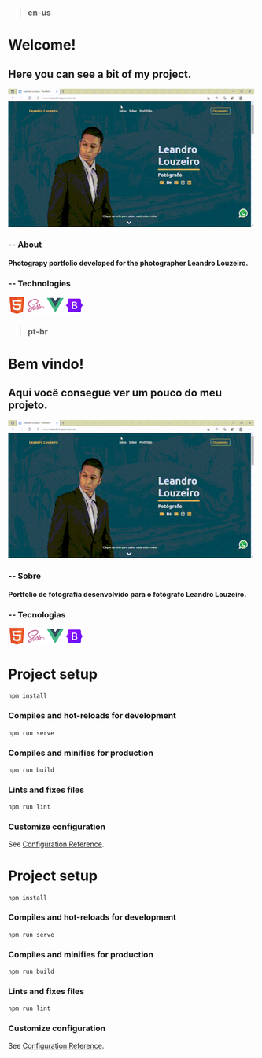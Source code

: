 > ### en-us

# Welcome!

## Here you can see a bit of my project.

![](https://github.com/IsaacLouzeiro/website-portfolio-fotografia2/blob/master/leandro-portfolio-gif.gif "Preview")

### -- About

#### Photograpy portfolio developed for the photographer Leandro Louzeiro.

### -- Technologies

<span><img src="https://raw.githubusercontent.com/devicons/devicon/master/icons/html5/html5-original.svg" width="35px" alt="Html 5" text="Html 5" /></span>
<span><img src="https://raw.githubusercontent.com/devicons/devicon/master/icons/sass/sass-original.svg" width="35px" alt="Html 5" text="Sass" /></span>
<span><img src="https://raw.githubusercontent.com/devicons/devicon/master/icons/vuejs/vuejs-original.svg" width="35px" alt="Vue" text="Vue"/></span>
<span><img src="https://raw.githubusercontent.com/devicons/devicon/master/icons/bootstrap/bootstrap-original.svg" width="35px" alt="Bootstrap" text="Bootstrap" /></span>


> ### pt-br

# Bem vindo!

## Aqui você consegue ver um pouco do meu projeto.

![](https://github.com/IsaacLouzeiro/website-portfolio-fotografia2/blob/master/leandro-portfolio-gif.gif "Pré-visualização")

### -- Sobre

#### Portfolio de fotografia desenvolvido para o fotógrafo Leandro Louzeiro.

### -- Tecnologias


<span><img src="https://raw.githubusercontent.com/devicons/devicon/master/icons/html5/html5-original.svg" width="35px" alt="Html 5" text="Html 5" /></span>
<span><img src="https://raw.githubusercontent.com/devicons/devicon/master/icons/sass/sass-original.svg" width="35px" alt="Html 5" text="Sass" /></span>
<span><img src="https://raw.githubusercontent.com/devicons/devicon/master/icons/vuejs/vuejs-original.svg" width="35px" alt="Vue" text="Vue"/></span>
<span><img src="https://raw.githubusercontent.com/devicons/devicon/master/icons/bootstrap/bootstrap-original.svg" width="35px" alt="Bootstrap" text="Bootstrap" /></span>


# Project setup
```
npm install
```

### Compiles and hot-reloads for development
```
npm run serve
```

### Compiles and minifies for production
```
npm run build
```

### Lints and fixes files
```
npm run lint
```

### Customize configuration
See [Configuration Reference](https://cli.vuejs.org/config/).


# Project setup
```
npm install
```

### Compiles and hot-reloads for development
```
npm run serve
```

### Compiles and minifies for production
```
npm run build
```

### Lints and fixes files
```
npm run lint
```

### Customize configuration
See [Configuration Reference](https://cli.vuejs.org/config/).
